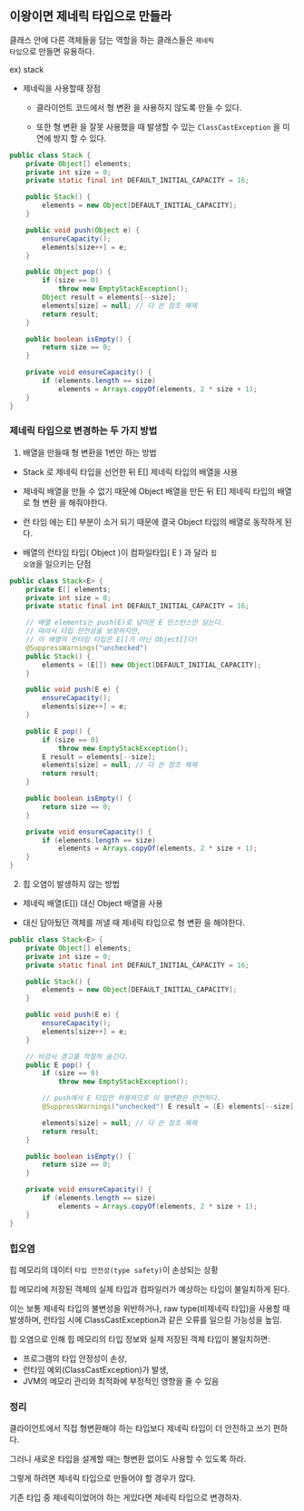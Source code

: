 ## 이왕이면 제네릭 타입으로 만들라

 

클래스 안에 다른 객체들을 담는 역할을 하는 클래스들은 <code>제네릭 타입</code>으로 만들면 유용하다.

ex) stack

- 제네릭을 사용할때 장점

  - 클라이언트 코드에서 형 변환 을 사용하지 않도록 만들 수 있다.

  - 또한 형 변환 을 잘못 사용했을 때 발생할 수 있는 <code>ClassCastException</code> 을 미연에 방지 할 수 있다.
```java
public class Stack {
    private Object[] elements;
    private int size = 0;
    private static final int DEFAULT_INITIAL_CAPACITY = 16;

    public Stack() {
        elements = new Object[DEFAULT_INITIAL_CAPACITY];
    }

    public void push(Object e) {
        ensureCapacity();
        elements[size++] = e;
    }

    public Object pop() {
        if (size == 0)
            throw new EmptyStackException();
        Object result = elements[--size];
        elements[size] = null; // 다 쓴 참조 해제
        return result;
    }

    public boolean isEmpty() {
        return size == 0;
    }

    private void ensureCapacity() {
        if (elements.length == size)
            elements = Arrays.copyOf(elements, 2 * size + 1);
    }
}
 ```

### 제네릭 타입으로 변경하는 두 가지 방법

1. 배열을 만들때 형 변환을 1번만 하는 방법

- Stack<E> 로 제네릭 타입을 선언한 뒤 E[] 제네릭 타입의 배열을 사용

- 제네릭 배열을 만들 수 없기 때문에 Object 배열을 만든 뒤 E[] 제네릭 타입의 배열로 형 변환 을 해줘야한다.

- 런 타임 에는 E[] 부분이 소거 되기 때문에 결국 Object 타입의 배열로 동작하게 된다.
- 배열의 런타임 타입( Object )이 컴파일타입( E ) 과 달라 <code>힙 오염</code>을 일으키는 단점
```java
public class Stack<E> {
    private E[] elements;
    private int size = 0;
    private static final int DEFAULT_INITIAL_CAPACITY = 16;

    // 배열 elements는 push(E)로 넘어온 E 인스턴스만 담는다.
    // 따라서 타입 안전성을 보장하지만,
    // 이 배열의 런타임 타입은 E[]가 아닌 Object[]다!
    @SuppressWarnings("unchecked")
    public Stack() {
        elements = (E[]) new Object[DEFAULT_INITIAL_CAPACITY];
    }

    public void push(E e) {
        ensureCapacity();
        elements[size++] = e;
    }

    public E pop() {
        if (size == 0)
            throw new EmptyStackException();
        E result = elements[--size];
        elements[size] = null; // 다 쓴 참조 해제
        return result;
    }

    public boolean isEmpty() {
        return size == 0;
    }

    private void ensureCapacity() {
        if (elements.length == size)
            elements = Arrays.copyOf(elements, 2 * size + 1);
    }
}
 ```

 

2. 힙 오염이 발생하지 않는 방법

- 제네릭 배열(E[]) 대신 Object 배열을 사용

- 대신 담아뒀던 객체를 꺼낼 때 제네릭 타입으로 형 변환 을 해야한다.
```java
public class Stack<E> {
    private Object[] elements;
    private int size = 0;
    private static final int DEFAULT_INITIAL_CAPACITY = 16;

    public Stack() {
        elements = new Object[DEFAULT_INITIAL_CAPACITY];
    }

    public void push(E e) {
        ensureCapacity();
        elements[size++] = e;
    }

    // 비검사 경고를 적절히 숨긴다.
    public E pop() {
        if (size == 0)
            throw new EmptyStackException();

        // push에서 E 타입만 허용하므로 이 형변환은 안전하다.
        @SuppressWarnings("unchecked") E result = (E) elements[--size];

        elements[size] = null; // 다 쓴 참조 해제
        return result;
    }

    public boolean isEmpty() {
        return size == 0;
    }

    private void ensureCapacity() {
        if (elements.length == size)
            elements = Arrays.copyOf(elements, 2 * size + 1);
    }
}
 ```

### 힙오염

힙 메모리의 데이터 <code>타입 안전성(type safety)</code>이 손상되는 상황

힙 메모리에 저장된 객체의 실제 타입과 컴파일러가 예상하는 타입이 불일치하게 된다.

이는 보통 제네릭 타입의 불변성을 위반하거나, raw type(비제네릭 타입)을 사용할 때 발생하며, 런타임 시에 ClassCastException과 같은 오류를 일으킬 가능성을 높임.

힙 오염으로 인해 힙 메모리의 타입 정보와 실제 저장된 객체 타입이 불일치하면:

 - 프로그램의 타입 안정성이 손상,
- 런타임 예외(ClassCastException)가 발생,
- JVM의 메모리 관리와 최적화에 부정적인 영향을 줄 수 있음
 

### 정리

클라이언트에서 직접 형변환해야 하는 타입보다 제네릭 타입이 더 안전하고 쓰기 편하다.

그러니 새로운 타입을 설계할 때는 형변환 없이도 사용할 수 있도록 하라.

그렇게 하려면 제네릭 타입으로 만들어야 할 경우가 많다.

기존 타입 중 제네릭이었어야 하는 게있다면 제네릭 타입으로 변경하자. 


